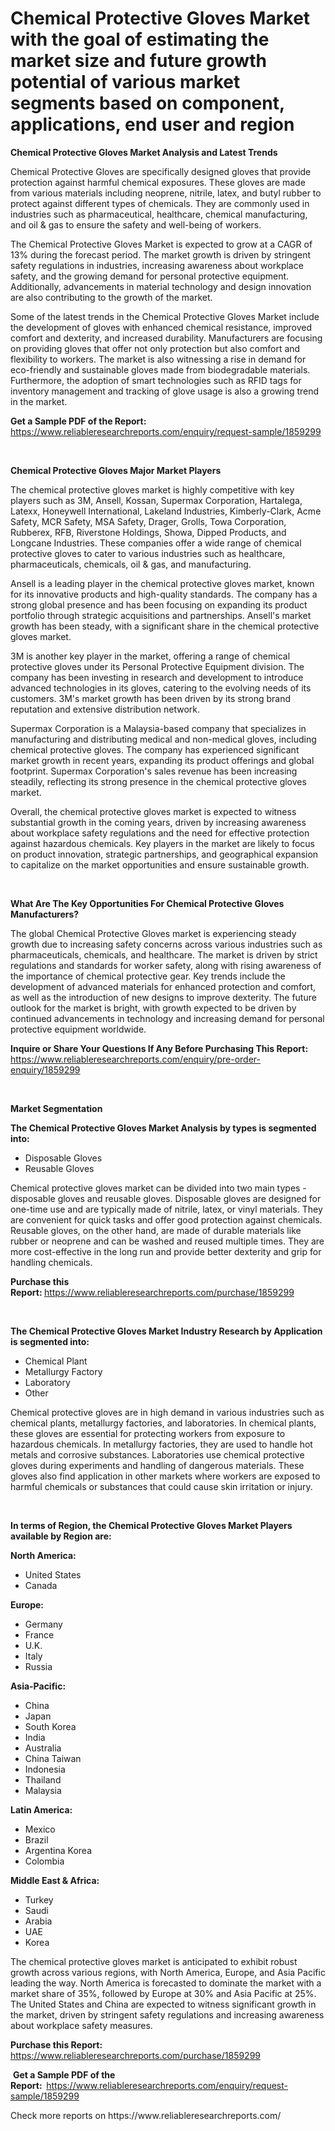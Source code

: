<p><h1>Chemical Protective Gloves Market with the goal of estimating the market size and future growth potential of various market segments based on component, applications, end user and region</h1></p><p><strong>Chemical Protective Gloves Market Analysis and Latest Trends</strong></p>
<p><p>Chemical Protective Gloves are specifically designed gloves that provide protection against harmful chemical exposures. These gloves are made from various materials including neoprene, nitrile, latex, and butyl rubber to protect against different types of chemicals. They are commonly used in industries such as pharmaceutical, healthcare, chemical manufacturing, and oil & gas to ensure the safety and well-being of workers.</p><p>The Chemical Protective Gloves Market is expected to grow at a CAGR of 13% during the forecast period. The market growth is driven by stringent safety regulations in industries, increasing awareness about workplace safety, and the growing demand for personal protective equipment. Additionally, advancements in material technology and design innovation are also contributing to the growth of the market.</p><p>Some of the latest trends in the Chemical Protective Gloves Market include the development of gloves with enhanced chemical resistance, improved comfort and dexterity, and increased durability. Manufacturers are focusing on providing gloves that offer not only protection but also comfort and flexibility to workers. The market is also witnessing a rise in demand for eco-friendly and sustainable gloves made from biodegradable materials. Furthermore, the adoption of smart technologies such as RFID tags for inventory management and tracking of glove usage is also a growing trend in the market.</p></p>
<p><strong>Get a Sample PDF of the Report:&nbsp;</strong> <a href="https://www.reliableresearchreports.com/enquiry/request-sample/1859299">https://www.reliableresearchreports.com/enquiry/request-sample/1859299</a></p>
<p>&nbsp;</p>
<p><strong>Chemical Protective Gloves Major Market Players</strong></p>
<p><p>The chemical protective gloves market is highly competitive with key players such as 3M, Ansell, Kossan, Supermax Corporation, Hartalega, Latexx, Honeywell International, Lakeland Industries, Kimberly-Clark, Acme Safety, MCR Safety, MSA Safety, Drager, Grolls, Towa Corporation, Rubberex, RFB, Riverstone Holdings, Showa, Dipped Products, and Longcane Industries. These companies offer a wide range of chemical protective gloves to cater to various industries such as healthcare, pharmaceuticals, chemicals, oil & gas, and manufacturing.</p><p>Ansell is a leading player in the chemical protective gloves market, known for its innovative products and high-quality standards. The company has a strong global presence and has been focusing on expanding its product portfolio through strategic acquisitions and partnerships. Ansell's market growth has been steady, with a significant share in the chemical protective gloves market.</p><p>3M is another key player in the market, offering a range of chemical protective gloves under its Personal Protective Equipment division. The company has been investing in research and development to introduce advanced technologies in its gloves, catering to the evolving needs of its customers. 3M's market growth has been driven by its strong brand reputation and extensive distribution network.</p><p>Supermax Corporation is a Malaysia-based company that specializes in manufacturing and distributing medical and non-medical gloves, including chemical protective gloves. The company has experienced significant market growth in recent years, expanding its product offerings and global footprint. Supermax Corporation's sales revenue has been increasing steadily, reflecting its strong presence in the chemical protective gloves market.</p><p>Overall, the chemical protective gloves market is expected to witness substantial growth in the coming years, driven by increasing awareness about workplace safety regulations and the need for effective protection against hazardous chemicals. Key players in the market are likely to focus on product innovation, strategic partnerships, and geographical expansion to capitalize on the market opportunities and ensure sustainable growth.</p></p>
<p>&nbsp;</p>
<p><strong>What Are The Key Opportunities For Chemical Protective Gloves Manufacturers?</strong></p>
<p><p>The global Chemical Protective Gloves market is experiencing steady growth due to increasing safety concerns across various industries such as pharmaceuticals, chemicals, and healthcare. The market is driven by strict regulations and standards for worker safety, along with rising awareness of the importance of chemical protective gear. Key trends include the development of advanced materials for enhanced protection and comfort, as well as the introduction of new designs to improve dexterity. The future outlook for the market is bright, with growth expected to be driven by continued advancements in technology and increasing demand for personal protective equipment worldwide.</p></p>
<p><strong>Inquire or Share Your Questions If Any Before Purchasing This Report:</strong> <a href="https://www.reliableresearchreports.com/enquiry/pre-order-enquiry/1859299">https://www.reliableresearchreports.com/enquiry/pre-order-enquiry/1859299</a></p>
<p>&nbsp;</p>
<p><strong>Market Segmentation</strong></p>
<p><strong>The Chemical Protective Gloves Market Analysis by types is segmented into:</strong></p>
<p><ul><li>Disposable Gloves</li><li>Reusable Gloves</li></ul></p>
<p><p>Chemical protective gloves market can be divided into two main types - disposable gloves and reusable gloves. Disposable gloves are designed for one-time use and are typically made of nitrile, latex, or vinyl materials. They are convenient for quick tasks and offer good protection against chemicals. Reusable gloves, on the other hand, are made of durable materials like rubber or neoprene and can be washed and reused multiple times. They are more cost-effective in the long run and provide better dexterity and grip for handling chemicals.</p></p>
<p><strong>Purchase this Report:&nbsp;</strong><a href="https://www.reliableresearchreports.com/purchase/1859299">https://www.reliableresearchreports.com/purchase/1859299</a></p>
<p>&nbsp;</p>
<p><strong>The Chemical Protective Gloves Market Industry Research by Application is segmented into:</strong></p>
<p><ul><li>Chemical Plant</li><li>Metallurgy Factory</li><li>Laboratory</li><li>Other</li></ul></p>
<p><p>Chemical protective gloves are in high demand in various industries such as chemical plants, metallurgy factories, and laboratories. In chemical plants, these gloves are essential for protecting workers from exposure to hazardous chemicals. In metallurgy factories, they are used to handle hot metals and corrosive substances. Laboratories use chemical protective gloves during experiments and handling of dangerous materials. These gloves also find application in other markets where workers are exposed to harmful chemicals or substances that could cause skin irritation or injury.</p></p>
<p>&nbsp;</p>
<p><strong>In terms of Region, the Chemical Protective Gloves Market Players available by Region are:</strong></p>
<p>
    <p> <strong> North America: </strong>
        <ul>
            <li>United States</li>
            <li>Canada</li>
        </ul>
        </p> 
    <p> <strong> Europe: </strong>
        <ul>
            <li>Germany</li>
            <li>France</li>
            <li>U.K.</li>
            <li>Italy</li>
            <li>Russia</li>
        </ul>
        </p> 
    <p> <strong> Asia-Pacific: </strong>
        <ul>
            <li>China</li>
            <li>Japan</li>
            <li>South Korea</li>
            <li>India</li>
            <li>Australia</li>
            <li>China Taiwan</li>
            <li>Indonesia</li>
            <li>Thailand</li>
            <li>Malaysia</li>
        </ul>
        </p> 
    <p> <strong> Latin America: </strong>
        <ul>
            <li>Mexico</li>
            <li>Brazil</li>
            <li>Argentina Korea</li>
            <li>Colombia</li>
        </ul>
        </p> 
    <p> <strong> Middle East & Africa: </strong>
        <ul>
            <li>Turkey</li>
            <li>Saudi</li>
            <li>Arabia</li>
            <li>UAE</li>
            <li>Korea</li>
        </ul>
    </p>
    </p>
<p><p>The chemical protective gloves market is anticipated to exhibit robust growth across various regions, with North America, Europe, and Asia Pacific leading the way. North America is forecasted to dominate the market with a market share of 35%, followed by Europe at 30% and Asia Pacific at 25%. The United States and China are expected to witness significant growth in the market, driven by stringent safety regulations and increasing awareness about workplace safety measures.</p></p>
<p><strong>Purchase this Report: </strong><a href="https://www.reliableresearchreports.com/purchase/1859299">https://www.reliableresearchreports.com/purchase/1859299</a></p>
<p>&nbsp;<strong>Get a Sample PDF of the Report:&nbsp;&nbsp;</strong><a href="https://www.reliableresearchreports.com/enquiry/request-sample/1859299">https://www.reliableresearchreports.com/enquiry/request-sample/1859299</a></p>
<p><strong></strong></p>
<p>Check more reports on https://www.reliableresearchreports.com/</p>